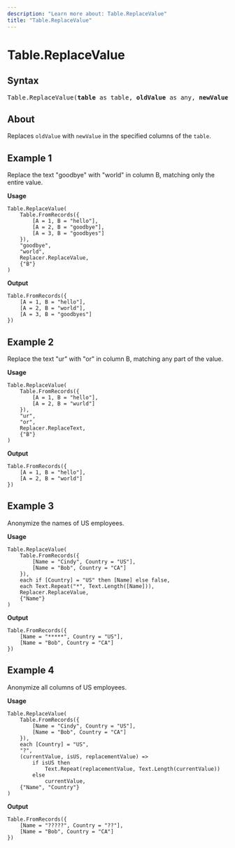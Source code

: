 ```yaml
---
description: "Learn more about: Table.ReplaceValue"
title: "Table.ReplaceValue"
---
```

# Table.ReplaceValue

## Syntax

<pre>
Table.ReplaceValue(<b>table</b> as table, <b>oldValue</b> as any, <b>newValue</b> as any, <b>replacer</b> as function, <b>columnsToSearch</b> as list) as table
</pre>
  
## About

Replaces `oldValue` with `newValue` in the specified columns of the `table`.

## Example 1

Replace the text "goodbye" with "world" in column B, matching only the entire value.

**Usage**

```powerquery-m
Table.ReplaceValue(
    Table.FromRecords({
        [A = 1, B = "hello"],
        [A = 2, B = "goodbye"],
        [A = 3, B = "goodbyes"]
    }),
    "goodbye",
    "world",
    Replacer.ReplaceValue,
    {"B"}
)
```

**Output**

```powerquery-m
Table.FromRecords({
    [A = 1, B = "hello"],
    [A = 2, B = "world"],
    [A = 3, B = "goodbyes"]
})
```

## Example 2

Replace the text "ur" with "or" in column B, matching any part of the value.

**Usage**

```powerquery-m
Table.ReplaceValue(
    Table.FromRecords({
        [A = 1, B = "hello"],
        [A = 2, B = "wurld"]
    }),
    "ur",
    "or",
    Replacer.ReplaceText,
    {"B"}
)
```

**Output**

```powerquery-m
Table.FromRecords({
    [A = 1, B = "hello"],
    [A = 2, B = "world"]
})
```

## Example 3

Anonymize the names of US employees.

**Usage**

```powerquery-m
Table.ReplaceValue(
    Table.FromRecords({
        [Name = "Cindy", Country = "US"],
        [Name = "Bob", Country = "CA"]
    }),
    each if [Country] = "US" then [Name] else false,
    each Text.Repeat("*", Text.Length([Name])),
    Replacer.ReplaceValue,
    {"Name"}
)
```

**Output**

```powerquery-m
Table.FromRecords({
    [Name = "*****", Country = "US"],
    [Name = "Bob", Country = "CA"]
})
```

## Example 4

Anonymize all columns of US employees.

**Usage**

```powerquery-m
Table.ReplaceValue(
    Table.FromRecords({
        [Name = "Cindy", Country = "US"],
        [Name = "Bob", Country = "CA"]
    }),
    each [Country] = "US",
    "?",
    (currentValue, isUS, replacementValue) =>
        if isUS then
            Text.Repeat(replacementValue, Text.Length(currentValue))
        else
            currentValue,
    {"Name", "Country"}
)
```

**Output**

```powerquery-m
Table.FromRecords({
    [Name = "?????", Country = "??"],
    [Name = "Bob", Country = "CA"]
})
```
